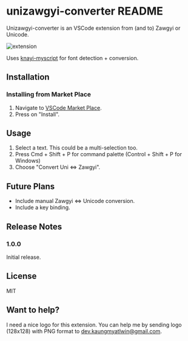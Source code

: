 # unizawgyi-converter README

Unizawgyi-converter is an VSCode extension from (and to) Zawgyi or Unicode. 

![extension](https://media.giphy.com/media/3qsl7ZUctgz4gxrTzb/giphy.gif)

Uses [knayi-myscript](https://github.com/greenlikeorange/knayi-myscript) for font detection + conversion.

## Installation

### Installing from Market Place

1. Navigate to [VSCode Market Place](https://marketplace.visualstudio.com/items?itemName=unizawgyi-converter.unizawgyi-converter).
2. Press on "Install".

## Usage

1. Select a text. This could be a multi-selection too.
2. Press Cmd + Shift + P for command palette (Control + Shift + P for Windows)
3. Choose "Convert Uni <=> Zawgyi".

## Future Plans

- Include manual Zawgyi <=> Unicode conversion.
- Include a key binding.

## Release Notes

### 1.0.0

Initial release.

## License

MIT

## Want to help?

I need a nice logo for this extension. You can help me by sending logo (128x128) with PNG format to dev.kaungmyatlwin@gmail.com.